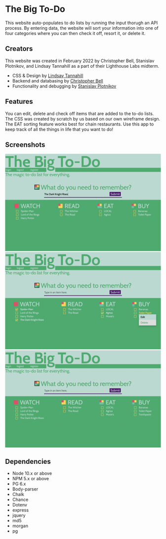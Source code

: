 
# The Big To-Do 

This website auto-populates to do lists by running the input thorugh an API process. By entering data, the website will sort your information into one of four categories where you can then check it off, resort it, or delete it. 

## Creators 
This website was created in February 2022 by Christopher Bell, Stanislav Plotnikov, and Lindsay Tannahill as a part of their Lighthouse Labs midterm. 

- CSS & Design by [Lindsay Tannahill](https://github.com/lbtannahill) 
- Backend and databasing by [Christopher Bell](https://github.com/CBBell99)
- Functionality and debugging by [Stanislav Plotnikov](https://github.com/Stas74)

## Features

You can edit, delete and check off items that are added to the to-do lists. The CSS was created by scratch by us based on our own wireframe design. The EAT sorting feature works best for chain restaurants. Use this app to keep track of all the things in life that you want to do! 

## Screenshots

!["Main page awaiting input submit"](https://github.com/CBBell99/smart-to-do-list/blob/master/pictures/Mainpagewithinput.png)
!["Complete and Delete"](https://github.com/CBBell99/smart-to-do-list/blob/master/pictures/crossoutanddelete.png)
!["Site with populated and edited lists"](https://github.com/CBBell99/smart-to-do-list/blob/master/pictures/withadded.png)

## Dependencies

- Node 10.x or above
- NPM 5.x or above
- PG 6.x
- Body-parser
- Chalk
- Chance
- Dotenv
- express
- jquery
- md5
- morgan
- pg

